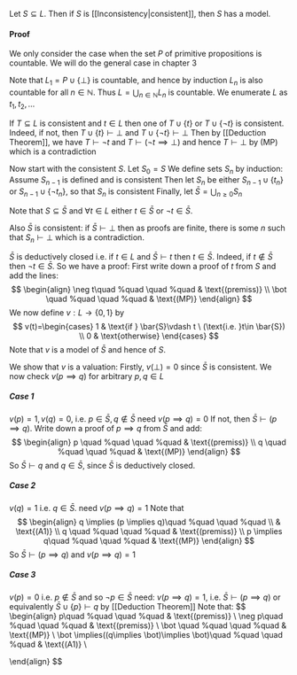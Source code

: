 Let $S\subseteq L$. Then if $S$ is [[Inconsistency|consistent]], then $S$ has a model. 
#### Proof
We only consider the case when the set $P$ of primitive propositions is countable. We will do the general case in chapter 3

Note that $L_{1}=P\cup \{ \bot \}$ is countable, and hence by induction $L_{n}$ is also countable for all $n\in \mathbb{N}$. Thus $L=\bigcup_{n\in \mathbb{N}}L_{n}$ is countable.
We enumerate $L$ as $t_{1},t_{2},\dots$

If $T\subseteq L$ is consistent and $t\in L$ then one of $T\cup \{ t \}$ or $T\cup \{ \neg t \}$ is consistent. Indeed, if not, then $T\cup \{ t \}\vdash \bot$ and $T\cup \{ \neg t \}\vdash \bot$
Then by [[Deduction Theorem]], we have $T\vdash \neg t$ and $T\vdash(\neg t\implies \bot)$ and hence $T\vdash \bot$ by (MP) which is a contradiction

Now start with the consistent $S$. 
Let $S_{0}=S$
We define sets $S_{n}$ by induction:
Assume $S_{n-1}$ is defined and is consistent
Then let $S_{n}$ be either $S_{n-1}\cup \{ t_{n} \}$ or $S_{n-1}\cup \{ \neg t_{n} \}$, so that $S_{n}$ is consistent 
Finally, let $\bar{S}=\bigcup_{n\geq 0}S_{n}$

Note that $S\subseteq \bar{S}$ and $\forall t\in L$ either $t\in \bar{S}$ or $\neg t\in \bar{S}$.

Also $\bar{S}$ is consistent: if $\bar{S}\vdash \bot$ then as proofs are finite, there is some $n$ such that $S_{n}\vdash \bot$ which is a contradiction.

$\bar{S}$ is deductively closed i.e. if $t\in L$ and $\bar{S}\vdash t$ then $t\in \bar{S}$.
Indeed, if $t\not\in \bar{S}$ then $\neg t\in \bar{S}$. So we have a proof:
First write down a proof of $t$ from $S$ and add the lines:
$$
\begin{align}
\neg t\quad %quad
\quad %quad
 & \text{(premiss)} \\
\bot \quad %quad
\quad %quad
 & \text{(MP)}
\end{align}
$$
We now define $v:L\to \{ 0,1 \}$ by
$$
v(t)=\begin{cases}
1  & \text{if } \bar{S}\vdash t \ (\text{i.e. }t\in \bar{S}) \\
0 & \text{otherwise}
\end{cases}
$$
Note that $v$ is a model of $\bar{S}$ and hence of $S$.

We show that $v$ is a valuation:
Firstly, $v(\bot)=0$ since $\bar{S}$ is consistent.
We now check $v(p \implies q)$ for arbitrary $p,q\in L$
##### Case 1
$v(p)=1,v(q)=0$, i.e. $p \in \bar{S}, q\not\in \bar{S}$
need $v(p \implies q)=0$
If not, then $\bar{S}\vdash(p \implies q)$. Write down a proof of $p \implies q$ from $\bar{S}$ and add:
$$
\begin{align}
p \quad %quad
\quad %quad
& \text{(premiss)} \\
q \quad %quad
\quad %quad
 & \text{(MP)}
\end{align}
$$
So $\bar{S}\vdash q$ and $q\in \bar{S}$, since $\bar{S}$ is deductively closed.
##### Case 2
$v(q)=1$ i.e. $q\in \bar{S}$. 
need $v(p \implies q)=1$
Note that
$$
\begin{align}
q \implies (p \implies q)\quad %quad
\quad %quad  \\
&  \text{(A1)} \\
q \quad %quad
\quad %quad
 & \text{(premiss)} \\
p \implies q\quad %quad
\quad %quad
 & \text{(MP)}
\end{align}
$$
So $\bar{S}\vdash(p \implies q)$ and $v(p \implies q)=1$
##### Case 3
$v(p)=0$ i.e. $p\not\in \bar{S}$ and so $\neg p \in \bar{S}$
need: $v(p \implies q)=1$, i.e. $\bar{S}\vdash(p \implies q)$ or equivalently $\bar{S}\cup \{ p \}\vdash q$ by [[Deduction Theorem]]
Note that:
$$
\begin{align}
p\quad %quad
\quad %quad
 & \text{(premiss)}  \\
\neg p\quad %quad
\quad %quad
 & \text{(premiss)} \\
\bot \quad %quad
\quad %quad
 & \text{(MP)} \\
\bot \implies((q\implies \bot)\implies \bot)\quad %quad
\quad %quad
 & \text{(A1)} \\

\end{align}
$$

